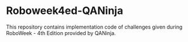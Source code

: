 # Roboweek4ed-QANinja
This repository contains implementation code of challenges given during RoboWeek - 4th Edition provided by QANinja.
